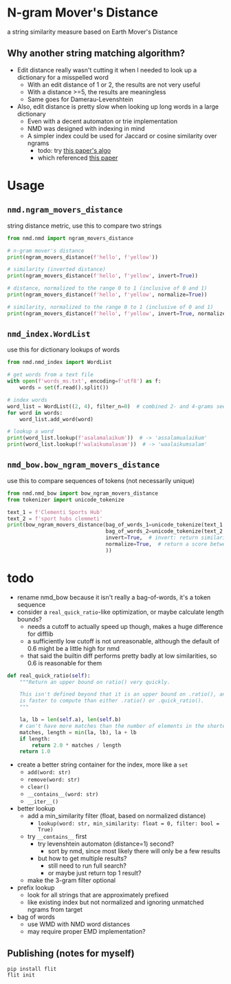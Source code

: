 # N-gram Mover's Distance

a string similarity measure based on Earth Mover's Distance

## Why another string matching algorithm?

* Edit distance really wasn't cutting it when I needed to look up a dictionary for a misspelled word
  * With an edit distance of 1 or 2, the results are not very useful
  * With a distance >=5, the results are meaningless
  * Same goes for Damerau-Levenshtein
* Also, edit distance is pretty slow when looking up long words in a large dictionary
  * Even with a decent automaton or trie implementation
  * NMD was designed with indexing in mind
  * A simpler index could be used for Jaccard or cosine similarity over ngrams
    * todo: try [this paper's algo](https://www.aclweb.org/anthology/C10-1096.pdf)
    * which referenced [this paper](https://www.cse.iitb.ac.in/~sunita/papers/sigmod04.pdf)

# Usage

## `nmd.ngram_movers_distance`

string distance metric, use this to compare two strings

```python
from nmd.nmd import ngram_movers_distance

# n-gram mover's distance
print(ngram_movers_distance(f'hello', f'yellow'))

# similarity (inverted distance)
print(ngram_movers_distance(f'hello', f'yellow', invert=True))

# distance, normalized to the range 0 to 1 (inclusive of 0 and 1)
print(ngram_movers_distance(f'hello', f'yellow', normalize=True))

# similarity, normalized to the range 0 to 1 (inclusive of 0 and 1)
print(ngram_movers_distance(f'hello', f'yellow', invert=True, normalize=True))
```

## `nmd_index.WordList`

use this for dictionary lookups of words

```python
from nmd.nmd_index import WordList

# get words from a text file
with open(f'words_ms.txt', encoding=f'utf8') as f:
    words = set(f.read().split())

# index words
word_list = WordList((2, 4), filter_n=0)  # combined 2- and 4-grams seem to work best
for word in words:
    word_list.add_word(word)

# lookup a word
print(word_list.lookup(f'asalamalaikum'))  # -> 'assalamualaikum'
print(word_list.lookup(f'walaikumalasam'))  # -> 'waalaikumsalam'
```

## `nmd_bow.bow_ngram_movers_distance`

use this to compare sequences of tokens (not necessarily unique)

```python
from nmd.nmd_bow import bow_ngram_movers_distance
from tokenizer import unicode_tokenize

text_1 = f'Clementi Sports Hub'
text_2 = f'sport hubs clemmeti'
print(bow_ngram_movers_distance(bag_of_words_1=unicode_tokenize(text_1.casefold(), words_only=True),
                                bag_of_words_2=unicode_tokenize(text_2.casefold(), words_only=True),
                                invert=True,  # invert: return similarity instead of distance
                                normalize=True,  # return a score between 0 and 1
                                ))
```

# todo

* rename nmd_bow because it isn't really a bag-of-words, it's a token sequence
* consider a `real_quick_ratio`-like optimization, or maybe calculate length bounds?
  * needs a cutoff to actually speed up though, makes a huge difference for difflib
  * a sufficiently low cutoff is not unreasonable, although the default of 0.6 might be a little high for nmd
  * that said the builtin diff performs pretty badly at low similarities, so 0.6 is reasonable for them

```python
def real_quick_ratio(self):
    """Return an upper bound on ratio() very quickly.

    This isn't defined beyond that it is an upper bound on .ratio(), and
    is faster to compute than either .ratio() or .quick_ratio().
    """

    la, lb = len(self.a), len(self.b)
    # can't have more matches than the number of elements in the shorter sequence
    matches, length = min(la, lb), la + lb
    if length:
        return 2.0 * matches / length
    return 1.0
```

* create a better string container for the index, more like a `set`
  * `add(word: str)`
  * `remove(word: str)`
  * `clear()`
  * `__contains__(word: str)`
  * `__iter__()`
* better lookup
  * add a min_similarity filter (float, based on normalized distance)
    * `lookup(word: str, min_similarity: float = 0, filter: bool = True)`
  * try `__contains__` first
    * try levenshtein automaton (distance=1) second?
      * sort by nmd, since most likely there will only be a few results
    * but how to get multiple results?
      * still need to run full search?
      * or maybe just return top 1 result?
  * make the 3-gram filter optional
* prefix lookup
  * look for all strings that are approximately prefixed
  * like existing index but not normalized and ignoring unmatched ngrams from target
* bag of words
  * use WMD with NMD word distances
  * may require proper EMD implementation?

## Publishing (notes for myself)

```shell
pip install flit
flit init

```